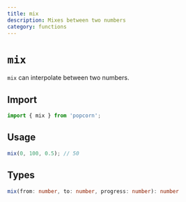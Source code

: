 ```yaml
---
title: mix
description: Mixes between two numbers
category: functions
---
```


# `mix`

`mix` can interpolate between two numbers.

<TOC />

## Import

```javascript
import { mix } from 'popcorn';
```

## Usage

```javascript
mix(0, 100, 0.5); // 50
```

## Types

```typescript
mix(from: number, to: number, progress: number): number
```
